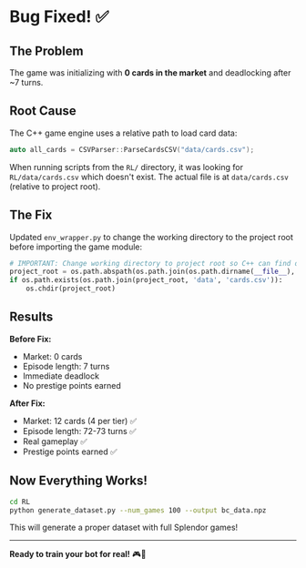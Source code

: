 # Bug Fixed! ✅

## The Problem

The game was initializing with **0 cards in the market** and deadlocking after ~7 turns.

## Root Cause

The C++ game engine uses a relative path to load card data:
```cpp
auto all_cards = CSVParser::ParseCardsCSV("data/cards.csv");
```

When running scripts from the `RL/` directory, it was looking for `RL/data/cards.csv` which doesn't exist.
The actual file is at `data/cards.csv` (relative to project root).

## The Fix

Updated `env_wrapper.py` to change the working directory to the project root before importing the game module:

```python
# IMPORTANT: Change working directory to project root so C++ can find data/cards.csv
project_root = os.path.abspath(os.path.join(os.path.dirname(__file__), '..'))
if os.path.exists(os.path.join(project_root, 'data', 'cards.csv')):
    os.chdir(project_root)
```

## Results

**Before Fix:**
- Market: 0 cards
- Episode length: 7 turns
- Immediate deadlock
- No prestige points earned

**After Fix:**
- Market: 12 cards (4 per tier) ✅
- Episode length: 72-73 turns ✅
- Real gameplay ✅
- Prestige points earned ✅

## Now Everything Works!

```bash
cd RL
python generate_dataset.py --num_games 100 --output bc_data.npz
```

This will generate a proper dataset with full Splendor games!

---

**Ready to train your bot for real!** 🎮🤖
